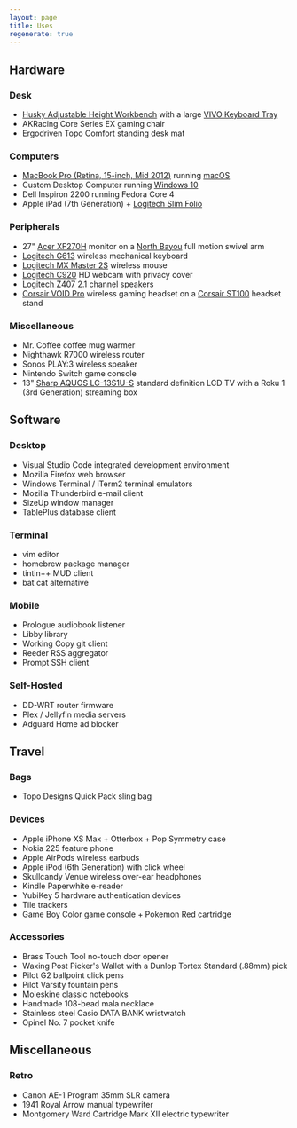 ```yaml
---
layout: page
title: Uses
regenerate: true
---
```


## Hardware

### Desk

- [Husky Adjustable Height Workbench](https://www.homedepot.com/p/Husky-46-in-Adjustable-Height-Work-Table-HOLT46XDB12/301809931) with a large [VIVO Keyboard Tray](https://amzn.com/B07HFDJCSL)
- AKRacing Core Series EX gaming chair
- Ergodriven Topo Comfort standing desk mat

### Computers

- [MacBook Pro (Retina, 15-inch, Mid 2012)](https://support.apple.com/kb/SP653?locale=en_US) running [macOS](https://en.wikipedia.org/wiki/MacOS)
- Custom Desktop Computer running [Windows 10](https://en.wikipedia.org/wiki/Windows_10)
- Dell Inspiron 2200 running Fedora Core 4
- Apple iPad (7th Generation) + [Logitech Slim Folio](https://amzn.com/B07YFFKH27)

### Peripherals

- 27" [Acer XF270H](https://amzn.com/B07G3YRT4H) monitor on a [North Bayou](https://amzn.com/B01AI2YGK4) full motion swivel arm
- [Logitech G613](https://amzn.com/B07796MBJ7) wireless mechanical keyboard
- [Logitech MX Master 2S](https://amzn.com/B071YZJ1G1) wireless mouse
- [Logitech C920](https://amzn.com/B006JH8T3S) HD webcam with privacy cover
- [Logitech Z407](https://amzn.com/B0877BPCJM) 2.1 channel speakers
- [Corsair VOID Pro](https://amzn.com/B0748N6796) wireless gaming headset on a [Corsair ST100](B075JGKX4X) headset stand

### Miscellaneous

- Mr. Coffee coffee mug warmer
- Nighthawk R7000 wireless router
- Sonos PLAY:3 wireless speaker
- Nintendo Switch game console
- 13" [Sharp AQUOS LC-13S1U-S](https://www.newegg.com/p/N82E16889101028) standard definition LCD TV with a Roku 1 (3rd Generation) streaming box

## Software

### Desktop

- Visual Studio Code integrated development environment
- Mozilla Firefox web browser
- Windows Terminal / iTerm2 terminal emulators
- Mozilla Thunderbird e-mail client
- SizeUp window manager
- TablePlus database client

### Terminal

- vim editor
- homebrew package manager
- tintin++ MUD client
- bat cat alternative

### Mobile

- Prologue audiobook listener
- Libby library
- Working Copy git client
- Reeder RSS aggregator
- Prompt SSH client

### Self-Hosted

- DD-WRT router firmware
- Plex / Jellyfin media servers
- Adguard Home ad blocker

## Travel

### Bags

- Topo Designs Quick Pack sling bag

### Devices

- Apple iPhone XS Max + Otterbox + Pop Symmetry case
- Nokia 225 feature phone
- Apple AirPods wireless earbuds
- Apple iPod (6th Generation) with click wheel
- Skullcandy Venue wireless over-ear headphones
- Kindle Paperwhite e-reader
- YubiKey 5 hardware authentication devices
- Tile trackers
- Game Boy Color game console + Pokemon Red cartridge

### Accessories

- Brass Touch Tool no-touch door opener
- Waxing Post Picker's Wallet with a Dunlop Tortex Standard (.88mm) pick
- Pilot G2 ballpoint click pens
- Pilot Varsity fountain pens
- Moleskine classic notebooks
- Handmade 108-bead mala necklace
- Stainless steel Casio DATA BANK wristwatch
- Opinel No. 7 pocket knife

## Miscellaneous

### Retro

- Canon AE-1 Program 35mm SLR camera
- 1941 Royal Arrow manual typewriter
- Montgomery Ward Cartridge Mark XII electric typewriter